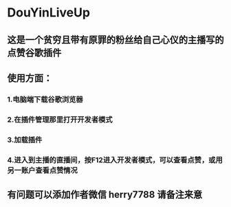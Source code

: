 # DouYinLiveUp
## 这是一个贫穷且带有原罪的粉丝给自己心仪的主播写的点赞谷歌插件

## 使用方面：
### 1.电脑端下载谷歌浏览器
### 2.在插件管理那里打开开发者模式
### 3.加载插件
### 4.进入到主播的直播间，按F12进入开发者模式，可以查看点赞，或用另一账户查看点赞情况

## 有问题可以添加作者微信 herry7788 请备注来意